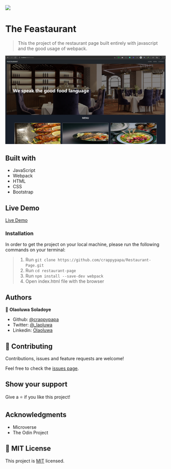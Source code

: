 ![](https://img.shields.io/badge/Microverse-blueviolet)

# The Feastaurant

> This the project of the restaurant page built entirely with javascript and the good usage of webpack.

![screenshot](images\feastaurant.png)

## Built with

- JavaScript
- Webpack
- HTML
- CSS
- Bootstrap


## Live Demo

[Live Demo](https://shaher-11.github.io/restaurant-page/)

### Installation

In order to get the project on your local machine, please run the following commands on your terminal:

> 1. Run `git clone https://github.com/crappypapa/Restaurant-Page.git`
> 2. Run `cd restaurant-page`
> 3. Run `npm install --save-dev webpack`
> 4. Open index.html file with the browser
## Authors

👤 **Olaoluwa Soladoye**

- Github: [@crappypapa](https://github.com/crappypapa)
- Twitter: [@_laoluwa](https://twitter.com/_laoluwa)
- Linkedin: [Olaoluwa](https://www.linkedin.com/in/olaoluwa-soladoye)


## 🤝 Contributing

Contributions, issues and feature requests are welcome!

Feel free to check the [issues page](https://github.com/crappypapa/Restaurant-Page/issues).

## Show your support

Give a ⭐️ if you like this project!

## Acknowledgments

- Microverse
- The Odin Project

## 📝 MIT License


This project is [MIT](lic.url) licensed.

